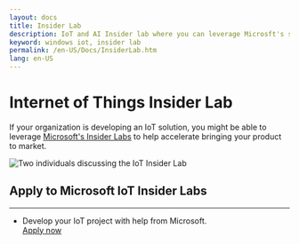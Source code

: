 ```yaml
---
layout: docs
title: Insider Lab
description: IoT and AI Insider lab where you can leverage Microsft's support in bringing your product to market.
keyword: windows iot, insider lab
permalink: /en-US/Docs/InsiderLab.htm
lang: en-US
---
```


# Internet of Things Insider Lab 
If your organization is developing an IoT solution, you might be able to leverage [Microsoft's Insider Labs](https://www.microsoft.com/en-us/iotinsider) to help accelerate bringing your product to market. 

 <div class="container">
    <div class="row">
        <div class="image-container video-player embed-responsive-16by9 remove-top-margin remove-bottom-margin">
            <img class="video-img img-responsive jumbotron-image " alt="Two individuals discussing the IoT Insider Lab" src="{{site.baseurl}}/Resources/images/Videos/InsiderLab.png" data-cn="Information about the IoT and AI Insider Lab" data-fallback="Your browser does not support the video tag." data-video="https://iotlabportalcms.azureedge.net/112419_iot_lab_master_mixedaudio_-16lkfs_1280x720_5mbps.mp4?sfvrsn=2 ">
        </div>
    </div>
  </div>

## Apply to Microsoft IoT Insider Labs
___

* Develop your IoT project with help from Microsoft.
<br> <a  class="btn btn-primary spacer-32-top spacer-32-bottom"  href="https://www.microsoft.com/en-us/iotinsider/apply" onclick="ICX.pixelEvent('6317');">Apply now</a>


<!-- YouTube WEDCS Tagging -->
<script>
    var tag = document.createElement('script');

    tag.src = "https://www.youtube.com/iframe_api";


    var firstScriptTag = document.getElementsByTagName('script')[0];
    firstScriptTag.parentNode.insertBefore(tag, firstScriptTag);

    var player;
    function onYouTubeIframeAPIReady() {
        player = new YT.Player('player', {
            playerVars: {
                modestbranding: true,
                controls: false
            },
            height: '390',
            width: '640',
            videoId: 'NNLwphK5MN4',
            events: {
                'onReady': onReady
            }
        });
    }

    function onReady() {
        player.addEventListener('onStateChange', function (e) {
            if (e.data === 1) {
                MscomCustomEvent("ms.InteractionType", "100", "ms.video.completionrate", "0", "cn", "Windows IoT Core: Insider Lab");
            }
        });
    }
</script>
<!-- cmp tracking code-->
<script type="text/javascript">
    window.ICX = window.ICX || {};
    ICX.domain_id = "6745";
    (function () {
        var p, s, id;
        id = '2076';
        p = document.createElement('script');
        p.type = 'text/javascript';
        p.async = true;
        p.src = document.location.protocol + '//c' + id + '.ic-live.com/pixel-js/c' + id + '-pixel.js';
        s = document.getElementsByTagName('script')[0];
        s.parentNode.insertBefore(p, s);
    })();
</script>
<script type="text/javascript">
    var appInsights = window.appInsights || function (config) {
        function s(config) { t[config] = function () { var i = arguments; t.queue.push(function () { t[config].apply(t, i) }) } } var t = { config: config }, r = document, f = window, e = "script", o = r.createElement(e), i, u; for (o.src = config.url || "//az416426.vo.msecnd.net/scripts/a/ai.0.js", r.getElementsByTagName(e)[0].parentNode.appendChild(o), t.cookie = r.cookie, t.queue = [], i = ["Event", "Exception", "Metric", "PageView", "Trace"]; i.length;) s("track" + i.pop()); return config.disableExceptionTracking || (i = "onerror", s("_" + i), u = f[i], f[i] = function (config, r, f, e, o) { var s = u && u(config, r, f, e, o); return s !== !0 && t["_" + i](config, r, f, e, o), s }), t
    }({
        instrumentationKey: "e38fbe82-9f06-4e70-a70e-86e018b1cbdf"
    });

    window.appInsights = appInsights;
    appInsights.trackPageView(null, null, { urlReferrer: document.referrer });
</script>
<script src="https://previewassets.windowsphone.com/3d15c79c-07a0-4088-b5cf-13fa98fe97d5/common-min_InvariantCulture_Default.js"></script>
<noscript><img alt="" width="1" height="1" src="http://c.microsoft.com/trans_pixel.aspx" /></noscript>


